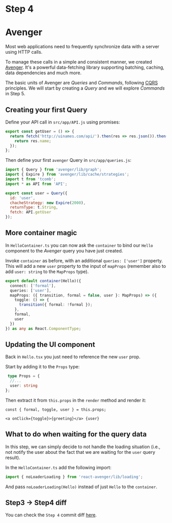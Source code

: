 # Step 4

# Avenger

Most web applications need to frequently synchronize data with a server using HTTP calls.

To manage these calls in a simple and consistent manner, we created [Avenger](https://github.com/buildo/avenger). It's a powerful data-fetching library supporting batching, caching, data dependencies and much more.

The basic units of Avenger are *Queries* and *Commands*, following [CQRS](https://en.wikipedia.org/wiki/Command%E2%80%93query_separation#Command_Query_Responsibility_Segregation) principles. We will start by creating a *Query* and we will explore *Commands* in Step 5.

## Creating your first Query

Define your API call in `src/app/API.js` using promises:

```js
export const getUser = () => {
  return fetch('http://uinames.com/api/').then(res => res.json()).then(res => {
    return res.name;
  });
};
```

Then define your first `avenger` Query in `src/app/queries.js`:

```js
import { Query } from 'avenger/lib/graph';
import { Expire } from 'avenger/lib/cache/strategies';
import t from 'tcomb';
import * as API from 'API';

export const user = Query({
  id: 'user',
  chacheStrategy: new Expire(2000),
  returnType: t.String,
  fetch: API.getUser
});
```

## More container magic

In `HelloContainer.ts` you can now ask the `container` to bind our `Hello` component to the *Avenger* query you have just created.

Invoke `container` as before, with an additional `queries: ['user']` property. This will add a new `user` property to the input of `mapProps` (remember also to add `user: string` to the `MapProps` type).

```ts
export default container(Hello)({
  connect: ['formal'],
  queries: ['user'],
  mapProps: ({ transition, formal = false, user }: MapProps) => ({
    toggle: () => {
      transition({ formal: !formal });
    },
    formal,
    user
  })
}) as any as React.ComponentType;
```

## Updating the UI component

Back in `Hello.tsx` you just need to reference the new `user` prop.

Start by adding it to the `Props` type:

```ts
 type Props = {
  //...
  user: string
};
```

Then extract it from `this.props` in the `render` method and render it:

```tsx
const { formal, toggle, user } = this.props;
```

```tsx
<a onClick={toggle}>{greeting}</a> {user}
```

## What to do when waiting for the query data

In this step, we can simply decide to not handle the loading situation (i.e., not notify the user about the fact that we are waiting for the `user` query result).

In the `HelloContainer.ts` add the following import:

```ts
import { noLoaderLoading } from 'react-avenger/lib/loading';
```

And pass `noLoaderLoading(Hello)` instead of just `Hello` to the `container`.

## Step3 -> Step4 diff

You can check the `Step 4` commit diff [here](https://github.com/buildo/webseed/commits/tutorial).
